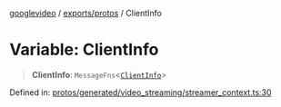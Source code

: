 [googlevideo](../../../README.md) / [exports/protos](../README.md) / ClientInfo

# Variable: ClientInfo

> **ClientInfo**: `MessageFns`\<[`ClientInfo`](../interfaces/ClientInfo.md)\>

Defined in: [protos/generated/video\_streaming/streamer\_context.ts:30](https://github.com/LuanRT/googlevideo/blob/d9eb9db82e3516a9a277a77a3d25342e9c5bf127/protos/generated/video_streaming/streamer_context.ts#L30)
